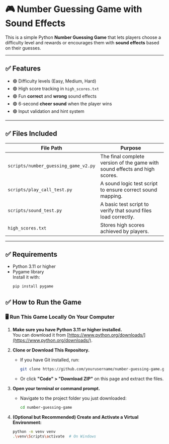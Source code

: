 # 🎮 Number Guessing Game with Sound Effects

This is a simple Python **Number Guessing Game** that lets players choose a difficulty level and rewards or encourages them with **sound effects** based on their guesses.

---

## ✅ Features

- 🟢 Difficulty levels (Easy, Medium, Hard)
- 🟢 High score tracking in `high_scores.txt`
- 🟢 Fun **correct** and **wrong** sound effects
- 🟢 6-second **cheer sound** when the player wins
- 🟢 Input validation and hint system

---

## ✅ Files Included

| File Path                 | Purpose                                                                 |
|--------------------------|-------------------------------------------------------------------------|
| `scripts/number_guessing_game_v2.py` | The final complete version of the game with sound effects and high scores. |
| `scripts/play_call_test.py`          | A sound logic test script to ensure correct sound mapping.              |
| `scripts/sound_test.py`              | A basic test script to verify that sound files load correctly.         |
| `high_scores.txt`                   | Stores high scores achieved by players.                               |


---

## ✅ Requirements

- Python 3.11 or higher
- Pygame library  
  Install it with:
  ```bash
  pip install pygame

  
## ✅ How to Run the Game

### 🖥️ Run This Game Locally On Your Computer

1. **Make sure you have Python 3.11 or higher installed.**  
   You can download it from [https://www.python.org/downloads/](https://www.python.org/downloads/).

2. **Clone or Download This Repository.**
   - If you have Git installed, run:
     ```bash
     git clone https://github.com/yourusername/number-guessing-game.git
     ```
   - Or click **"Code" > "Download ZIP"** on this page and extract the files.

3. **Open your terminal or command prompt.**
   - Navigate to the project folder you just downloaded:
     ```bash
     cd number-guessing-game
     ```

4. **(Optional but Recommended) Create and Activate a Virtual Environment:**
   ```bash
   python -m venv venv
   .\venv\Scripts\activate  # On Windows